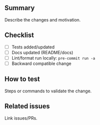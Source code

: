 ## Summary

Describe the changes and motivation.

## Checklist
- [ ] Tests added/updated
- [ ] Docs updated (README/docs)
- [ ] Lint/format run locally: `pre-commit run -a`
- [ ] Backward compatible change

## How to test
Steps or commands to validate the change.

## Related issues
Link issues/PRs.



